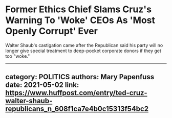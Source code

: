 # Former Ethics Chief Slams Cruz's Warning To 'Woke' CEOs As 'Most Openly Corrupt' Ever

Walter Shaub's castigation came after the Republican said his party will no longer give special treatment to deep-pocket corporate donors if they get too "woke."

---
category: POLITICS
authors: Mary Papenfuss
date: 2021-05-02
link: https://www.huffpost.com/entry/ted-cruz-walter-shaub-republicans_n_608f1ca7e4b0c15313f54bc2
---
